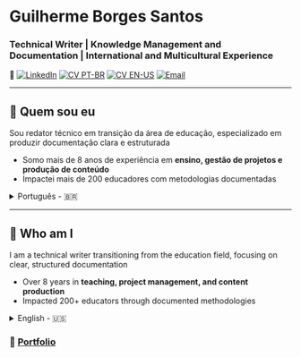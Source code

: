 # Guilherme Borges Santos
### Technical Writer | Knowledge Management and Documentation | International and Multicultural Experience

🔗 [![LinkedIn](https://img.shields.io/badge/LinkedIn-GuilhermeBorSan-black?style=flat-square&logo=linkedin)](https://www.linkedin.com/in/guilhermeborsan)
[![CV PT-BR](https://img.shields.io/badge/CV-PTBR-green?style=flat-square&logo=adobeacrobatreader)](https://github.com/GuilhermeBorSan/MyCVs/blob/main/PT-BR.md)
[![CV EN-US](https://img.shields.io/badge/CV-EN-blue?style=flat-square&logo=adobeacrobatreader)](https://github.com/GuilhermeBorSan/MyCVs/blob/main/EN-US.md)
[![Email](https://img.shields.io/badge/Email-GBSantos20@uol.com.br-purple?style=flat-square&logo=gmail)](mailto:GBSantos20@uol.com.br)

---

## 👤 Quem sou eu
Sou redator técnico em transição da área de educação, especializado em produzir documentação clara e estruturada  
- Somo mais de 8 anos de experiência em **ensino, gestão de projetos e produção de conteúdo**  
- Impactei mais de 200 educadores com metodologias documentadas

<details>
<summary>Português - 🇧🇷</summary>

### 🛠️ O que eu faço
Conecto **clareza, tecnologia e usuários**:  
> Complexidade → Estrutura → Acessibilidade  
> Documentação → Eficiência → Conhecimento Compartilhado

### 🏆 Experiência
- **Profissional:**
  - Nov/2024 – Atual: Examinador de Proficiência em Inglês – University of Cambridge  
    - Aplicar padrões internacionais de avaliação
  - Jan/2025 – Fev/2025: Coordenador Pedagógico Bilíngue  
    - Alinhar padrões internacionais às necessidades locais
  - Abr/2021 – Fev/2024: Mentor de Inovação  
    - Produzir guias do usuário, relatórios e materiais de treinamento
  - Jan/2017 – Dez/2024: Educador de Inglês  
    - Estruturar documentação educacional e digital para públicos diversos

- **Educacional:**  
  - Licenciatura em Letras Inglês e Formação Pedagógica (Jul/2024)  
  - Bacharelado em Relações Internacionais (Jun/2016)

- **Idiomas:**  
  - Português (Nativo)  
  - Inglês (Fluente – C2)  
  - Espanhol (Intermediário – B1)  
  - Francês (Básico – A2)

### 🧰 Como agrego valor
| Competência            | Certificação                                                   | Atividade                                                                 | Habilidade                                                                 |
|------------------------|----------------------------------------------------------------|---------------------------------------------------------------------------|----------------------------------------------------------------------------|
| Redação Técnica        | API Technical Writing                                          | Produzir registros padronizados como Examinador Oral                      | Comunicação clara                                                          |
| Gestão do Conhecimento | Tech Writers Master Class, The Project Management Course       | Estruturar processos como Mentor de Inovação                              | Organização e documentação de software                                    |
| Design da Informação   | JPDocu School, Google for Education Level 2                    | Criar materiais digitais como Coordenador Pedagógico Bilíngue             | Atenção a detalhes                                                         |
| Gerenciamento de Projetos | Agile Scrum Fundamentals                                   | Coordenar equipes multiculturais                                          | Trabalho em equipe com metodologias ágeis                                 |
| Ferramentas Tecnológicas | Jira and Confluence Course, Markdown Course                 | Manter documentação estruturada como Mentor de Inovação                   | Rigor técnico com Git, Confluence, XML, Markdown, Scrum, Jira, Notion, Trello, Zoom, Google Workspace, Microsoft Office |
| Idiomas                | Inglês (C2) certificado pela Universidade de Michigan         | Traduzir e revisar conteúdo multilíngue como Educador de Inglês           | Comunicação intercultural                                                  |

### 📂 Portfólio
- [Introdução à Calculadora](https://github.com/GuilhermeBorSan/My-Repo/blob/main/CalculatorExercise.md)  
- [Introdução ao YouTube](https://github.com/GuilhermeBorSan/My-Repo/blob/main/Intro-to-YouTube.md)  
- [Como Realizar um PIX](https://github.com/GuilhermeBorSan/My-Repo/blob/main/Pix-Transaction.md)

</details>

---

## 👤 Who am I
I am a technical writer transitioning from the education field, focusing on clear, structured documentation  
- Over 8 years in **teaching, project management, and content production**  
- Impacted 200+ educators through documented methodologies

<details>
<summary>English - 🇺🇸</summary>

### 🛠️ What I do
I connect **clarity, technology, and users**:  
> Complexity → Structure → Accessibility  
> Documentation → Efficiency → Shared Knowledge

### 🏆 Background
- **Professional:**
  - Nov 2024 – Present: English Proficiency Examiner – University of Cambridge  
    - Apply international standards for language proficiency assessment
  - Jan 2025 – Feb 2025: Bilingual Pedagogical Coordinator  
    - Align international standards to local needs
  - Apr 2021 – Feb 2024: Innovation Mentor  
    - Produce user guides, reports, and training materials
  - Jan 2017 – Dec 2024: English Teacher  
    - Structure educational and digital documentation

- **Education:**  
  - BA in English Language and Literature and Pedagogical Training (Jul 2024)  
  - BA in International Relations (Jun 2016)

- **Languages:**  
  - Portuguese (Native)  
  - English (Fluent – C2)  
  - Spanish (Intermediate – B1)  
  - French (Basic – A2)

### 🧰 How I Deliver Value
| Skill                  | Certification                                                 | Activity                                                                 | Competency                                                                |
|------------------------|---------------------------------------------------------------|--------------------------------------------------------------------------|---------------------------------------------------------------------------|
| Technical Writing      | API Technical Writing                                         | Produce standardized evaluation records as a Speaking Examiner           | Clear communication                                                       |
| Knowledge Management   | Tech Writers Master Class, The Project Management Course      | Structure documentation processes as an Innovation Mentor                | Organization and software documentation                                   |
| Information Design     | JPDocu School, Google for Education Level 2                   | Create digital and instructional materials as a Bilingual Pedagogical Coordinator | Attention to detail                                                        |
| Project Management     | Agile Scrum Fundamentals                                      | Coordinate multicultural teams                                            | Teamwork and use of agile methodologies                                   |
| Technological Tools    | Jira and Confluence Course, Markdown Course                   | Maintain structured documentation                                        | Technical rigor with Git, Confluence, XML, Markdown, Scrum, Jira, Notion, Trello, Zoom, Google Workspace, Microsoft Office |
| Languages              | English (C2), certified by the University of Michigan         | Translate and review multilingual content as an English Teacher           | Cross-cultural communication                                              |


</details>

### 📂 [Portfolio](https://github.com/GuilhermeBorSan/My-Repo/blob/main/DOCUMENTATION_INDEXpt.md)
